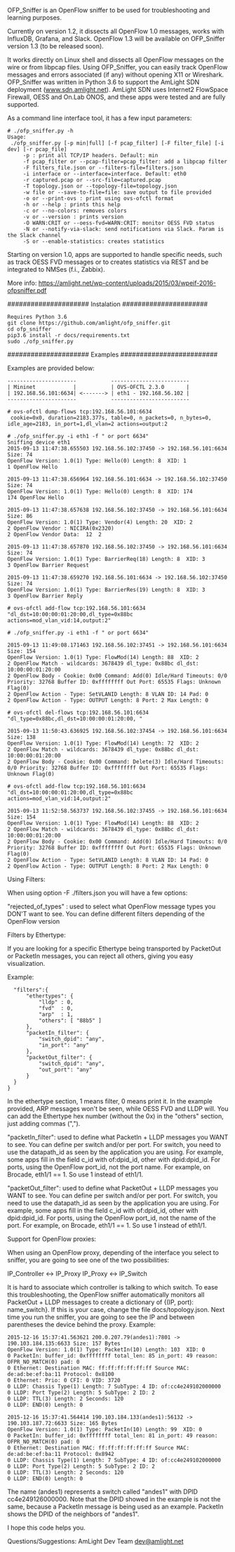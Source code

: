 
OFP_Sniffer is an OpenFlow sniffer to be used for troubleshooting and learning purposes.

Currently on version 1.2, it dissects all OpenFlow 1.0 messages, works with InfluxDB, Grafana, and Slack.
OpenFlow  1.3 will be available on OFP_Sniffer version 1.3 (to be released soon).

It works directly on Linux shell and dissects all OpenFlow messages on the 
wire or from libpcap files. Using OFP_Sniffer, you can easily track OpenFlow messages 
and errors associated (if any) without opening X11 or Wireshark. OFP_Sniffer was 
written in Python 3.6 to support the AmLight SDN deployment (www.sdn.amlight.net).
AmLight SDN uses Internet2 FlowSpace Firewall, OESS and On.Lab ONOS, and these 
apps were tested and are fully supported.

As a command line interface tool, it has a few input parameters:
```
# ./ofp_sniffer.py -h
Usage:
 ./ofp_sniffer.py [-p min|full] [-f pcap_filter] [-F filter_file] [-i dev] [-r pcap_file]
	 -p : print all TCP/IP headers. Default: min
	 -f pcap_filter or --pcap-filter=pcap_filter: add a libpcap filter
	 -F filters_file.json or --filters-file=filters.json
	 -i interface or --interface=interface. Default: eth0
	 -r captured.pcap or --src-file=captured.pcap
	 -T topology.json or --topology-file=topology.json
	 -w file or --save-to-file=file: save output to file provided
	 -o or --print-ovs : print using ovs-ofctl format
	 -h or --help : prints this help
	 -c or --no-colors: removes colors
	 -v or --version : prints version
	 -O WARN:CRIT or --oess-fvd=WARN:CRIT: monitor OESS FVD status
	 -N or --notify-via-slack: send notifications via Slack. Param is the Slack channel
	 -S or --enable-statistics: creates statistics
```

Starting on version 1.0, apps are supported to handle specific needs, such as track OESS FVD
messages or to creates statistics via REST and be integrated to NMSes (f.i., Zabbix). 

More info: https://amlight.net/wp-content/uploads/2015/03/wpeif-2016-ofpsniffer.pdf

##################### Instalation ######################
```
Requires Python 3.6
git clone https://github.com/amlight/ofp_sniffer.git
cd ofp_sniffer
pip3.6 install -r docs/requirements.txt
sudo ./ofp_sniffer.py
```
##################### Examples #########################

Examples are provided below:
```
----------------------           -------------------------
| Mininet            |           | OVS-OFCTL 2.3.0       |
| 192.168.56.101:6634| <-------> | eth1 - 192.168.56.102 |
----------------------           -------------------------

# ovs-ofctl dump-flows tcp:192.168.56.101:6634
 cookie=0x0, duration=2183.377s, table=0, n_packets=0, n_bytes=0, idle_age=2183, in_port=1,dl_vlan=2 actions=output:2

# ./ofp_sniffer.py -i eth1 -f " or port 6634"
Sniffing device eth1
2015-09-13 11:47:38.655503 192.168.56.102:37450 -> 192.168.56.101:6634 Size: 74
OpenFlow Version: 1.0(1) Type: Hello(0) Length: 8  XID: 1
1 OpenFlow Hello

2015-09-13 11:47:38.656964 192.168.56.101:6634 -> 192.168.56.102:37450 Size: 74
OpenFlow Version: 1.0(1) Type: Hello(0) Length: 8  XID: 174
174 OpenFlow Hello

2015-09-13 11:47:38.657638 192.168.56.102:37450 -> 192.168.56.101:6634 Size: 86
OpenFlow Version: 1.0(1) Type: Vendor(4) Length: 20  XID: 2
2 OpenFlow Vendor : NICIRA(0x2320)
2 OpenFlow Vendor Data:  12  2 

2015-09-13 11:47:38.657870 192.168.56.102:37450 -> 192.168.56.101:6634 Size: 74
OpenFlow Version: 1.0(1) Type: BarrierReq(18) Length: 8  XID: 3
3 OpenFlow Barrier Request

2015-09-13 11:47:38.659270 192.168.56.101:6634 -> 192.168.56.102:37450 Size: 74
OpenFlow Version: 1.0(1) Type: BarrierRes(19) Length: 8  XID: 3
3 OpenFlow Barrier Reply

```
```
# ovs-ofctl add-flow tcp:192.168.56.101:6634 "dl_dst=10:00:00:01:20:00,dl_type=0x88bc actions=mod_vlan_vid:14,output:2"

# ./ofp_sniffer.py -i eth1 -f " or port 6634"

2015-09-13 11:49:08.171463 192.168.56.102:37451 -> 192.168.56.101:6634 Size: 154
OpenFlow Version: 1.0(1) Type: FlowMod(14) Length: 88  XID: 2
2 OpenFlow Match - wildcards: 3678439 dl_type: 0x88bc dl_dst: 10:00:00:01:20:00
2 OpenFlow Body - Cookie: 0x00 Command: Add(0) Idle/Hard Timeouts: 0/0 Priority: 32768 Buffer ID: 0xffffffff Out Port: 65535 Flags: Unknown Flag(0)
2 OpenFlow Action - Type: SetVLANID Length: 8 VLAN ID: 14 Pad: 0
2 OpenFlow Action - Type: OUTPUT Length: 8 Port: 2 Max Length: 0

# ovs-ofctl del-flows tcp:192.168.56.101:6634 "dl_type=0x88bc,dl_dst=10:00:00:01:20:00, "

2015-09-13 11:50:43.636925 192.168.56.102:37454 -> 192.168.56.101:6634 Size: 138
OpenFlow Version: 1.0(1) Type: FlowMod(14) Length: 72  XID: 2
2 OpenFlow Match - wildcards: 3678439 dl_type: 0x88bc dl_dst: 10:00:00:01:20:00
2 OpenFlow Body - Cookie: 0x00 Command: Delete(3) Idle/Hard Timeouts: 0/0 Priority: 32768 Buffer ID: 0xffffffff Out Port: 65535 Flags: Unknown Flag(0)

# ovs-ofctl add-flow tcp:192.168.56.101:6634 "dl_dst=10:00:00:01:20:00,dl_type=0x88bc actions=mod_vlan_vid:14,output:2"

2015-09-13 11:52:58.563737 192.168.56.102:37455 -> 192.168.56.101:6634 Size: 154
OpenFlow Version: 1.0(1) Type: FlowMod(14) Length: 88  XID: 2
2 OpenFlow Match - wildcards: 3678439 dl_type: 0x88bc dl_dst: 10:00:00:01:20:00
2 OpenFlow Body - Cookie: 0x00 Command: Add(0) Idle/Hard Timeouts: 0/0 Priority: 32768 Buffer ID: 0xffffffff Out Port: 65535 Flags: Unknown Flag(0)
2 OpenFlow Action - Type: SetVLANID Length: 8 VLAN ID: 14 Pad: 0
2 OpenFlow Action - Type: OUTPUT Length: 8 Port: 2 Max Length: 0
```

Using Filters:

When using option -F ./filters.json you will have a few options:

"rejected_of_types" : used to select what OpenFlow message types you DON'T want to see. You can define different filters
   depending of the OpenFlow version

Filters by Ethertype:

If you are looking for a specific Ethertype being transported by PacketOut or PacketIn messages, you can reject all
others, giving you easy visualization.

Example:

```
  "filters":{
      "ethertypes": {
          "lldp" : 0,
          "fvd"  : 0,
          "arp"  : 1,
          "others": [ "88b5" ]
      },
      "packetIn_filter": {
          "switch_dpid": "any",
          "in_port": "any"
      },
      "packetOut_filter": {
          "switch_dpid": "any",
          "out_port": "any"
      }
  }
}
```

In the ethertype section, 1 means filter, 0 means print it. In the example provided, ARP messages won't be seen, while
OESS FVD and LLDP will. You can add the Ethertype hex number (without the 0x) in the "others" section, just adding 
commas (",").

"packetIn_filter": used to define what PacketIn + LLDP messages you WANT to see. You can define per switch and/or 
   per port. For switch, you need to use the datapath_id as seen by the application you are using. For example,
   some apps fill in the field c_id with of:dpid_id, other with dpid:dpid_id. For ports, using the OpenFlow port_id,
   not the port name. For example, on Brocade, eth1/1 == 1. So use 1 instead of eth1/1.
 
"packetOut_filter": used to define what PacketOut + LLDP messages you WANT to see. You can define per switch and/or 
   per port. For switch, you need to use the datapath_id as seen by the application you are using. For example,
   some apps fill in the field c_id with of:dpid_id, other with dpid:dpid_id. For ports, using the OpenFlow port_id,
   not the name of the port. For example, on Brocade, eth1/1 == 1. So use 1 instead of eth1/1.


Support for OpenFlow proxies:

When using an OpenFlow proxy, depending of the interface you select to sniffer, you are going to see one of the two
   possibilities:

   IP_Controller <-> IP_Proxy
   IP_Proxy <-> IP_Switch

It is hard to associate which controller is talking to which switch. To ease this troubleshooting, the OpenFlow 
   sniffer automatically monitors all PacketOut + LLDP messages to create a dictionary of {(IP, port): name_switch}.
   If this is your case, change the file docs/topology.json. Next time you run the sniffer, you are going to see 
   the IP and between parentheses the device behind the proxy. Example:

```
2015-12-16 15:37:41.563621 200.0.207.79(andes1):7801 -> 190.103.184.135:6633 Size: 157 Bytes
OpenFlow Version: 1.0(1) Type: PacketIn(10) Length: 103  XID: 0
0 PacketIn: buffer_id: 0xffffffff total_len: 85 in_port: 49 reason: OFPR_NO_MATCH(0) pad: 0
0 Ethernet: Destination MAC: ff:ff:ff:ff:ff:ff Source MAC: de:ad:be:ef:ba:11 Protocol: 0x8100
0 Ethernet: Prio: 0 CFI: 0 VID: 3720
0 LLDP: Chassis Type(1) Length: 7 SubType: 4 ID: of:cc4e249102000000
0 LLDP: Port Type(2) Length: 5 SubType: 2 ID: 2
0 LLDP: TTL(3) Length: 2 Seconds: 120
0 LLDP: END(0) Length: 0

2015-12-16 15:37:41.564414 190.103.184.133(andes1):56132 -> 190.103.187.72:6633 Size: 165 Bytes
OpenFlow Version: 1.0(1) Type: PacketIn(10) Length: 99  XID: 0
0 PacketIn: buffer_id: 0xffffffff total_len: 81 in_port: 49 reason: OFPR_NO_MATCH(0) pad: 0
0 Ethernet: Destination MAC: ff:ff:ff:ff:ff:ff Source MAC: de:ad:be:ef:ba:11 Protocol: 0x8942
0 LLDP: Chassis Type(1) Length: 7 SubType: 4 ID: of:cc4e249102000000
0 LLDP: Port Type(2) Length: 5 SubType: 2 ID: 2
0 LLDP: TTL(3) Length: 2 Seconds: 120
0 LLDP: END(0) Length: 0
```

The name (andes1) represents a switch called "andes1" with DPID cc4e249126000000. Note that the DPID showed in the 
  example is not the same, because a PacketIn message is being used as an example. PacketIn shows the DPID of the 
  neighbors of "andes1". 

I hope this code helps you.

Questions/Suggestions: AmLight Dev Team <dev@amlight.net>

